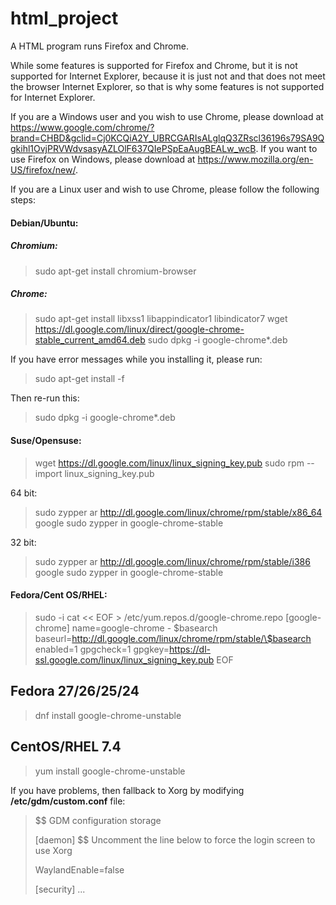 # html_project
A HTML program runs Firefox and Chrome.

While some features is supported for Firefox and Chrome, but it is not supported for Internet Explorer, because it is just not and that does not meet the browser Internet Explorer, so that is why some features is not supported for Internet Explorer.

If you are a Windows user and you wish to use Chrome, please download at https://www.google.com/chrome/?brand=CHBD&gclid=Cj0KCQiA2Y_UBRCGARIsALglqQ3ZRscl36196s79SA9Qgkihl1OvjPRVWdvsasyAZLOlF637QIePSpEaAugBEALw_wcB. If you want to use Firefox on Windows, please download at https://www.mozilla.org/en-US/firefox/new/.


If you are a Linux user and wish to use Chrome, please follow the following steps:
#### Debian/Ubuntu:
##### Chromium:
> sudo apt-get install chromium-browser

##### Chrome:
> sudo apt-get install libxss1 libappindicator1 libindicator7
> wget https://dl.google.com/linux/direct/google-chrome-stable_current_amd64.deb
> sudo dpkg -i google-chrome*.deb

If you have error messages while you installing it, please run:

> sudo apt-get install -f

Then re-run this:

> sudo dpkg -i google-chrome*.deb
#### Suse/Opensuse:
> wget https://dl.google.com/linux/linux_signing_key.pub
> sudo rpm --import linux_signing_key.pub

64 bit:
> sudo zypper ar http://dl.google.com/linux/chrome/rpm/stable/x86_64 google
> sudo zypper in google-chrome-stable

32 bit:
> sudo zypper ar http://dl.google.com/linux/chrome/rpm/stable/i386 google
> sudo zypper in  google-chrome-stable
#### Fedora/Cent OS/RHEL:
> sudo -i
> cat << EOF > /etc/yum.repos.d/google-chrome.repo
[google-chrome]
name=google-chrome - \$basearch
baseurl=http://dl.google.com/linux/chrome/rpm/stable/\$basearch
enabled=1
gpgcheck=1
gpgkey=https://dl-ssl.google.com/linux/linux_signing_key.pub
EOF

## Fedora 27/26/25/24
> dnf install google-chrome-unstable

## CentOS/RHEL 7.4
> yum install google-chrome-unstable

If you have problems, then fallback to Xorg by modifying **/etc/gdm/custom.conf** file:

> $$ GDM configuration storage
>
> [daemon]
> $$ Uncomment the line below to force the login screen to use Xorg
>
> WaylandEnable=false
>
> [security]
> ...

